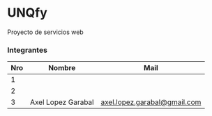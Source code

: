 # UNQfy
Proyecto de servicios web

### Integrantes

Nro | Nombre | Mail   |
----|--------|--------|
1   |        |        |
2   |        |        | 
3   | Axel Lopez Garabal | axel.lopez.garabal@gmail.com
